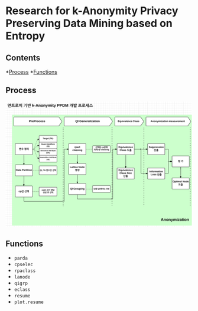 Research for k-Anonymity Privacy Preserving Data Mining based on Entropy
=======

## Contents

*[Process](#Process)
*[Functions](#Functions)


## Process
![Process](./process.PNG)
## Functions

- `parda`
- `cpselec`
- `rpaclass`
- `lanode`
- `qigrp`
- `eclass`
- `resume`
- `plot.resume`

